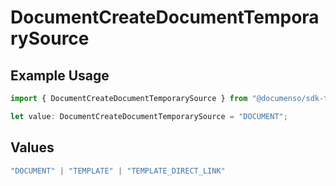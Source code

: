 # DocumentCreateDocumentTemporarySource

## Example Usage

```typescript
import { DocumentCreateDocumentTemporarySource } from "@documenso/sdk-typescript/models/operations";

let value: DocumentCreateDocumentTemporarySource = "DOCUMENT";
```

## Values

```typescript
"DOCUMENT" | "TEMPLATE" | "TEMPLATE_DIRECT_LINK"
```